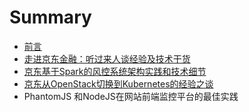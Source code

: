 # Summary

* [前言](README.md)
* [走进京东金融：听过来人谈经验及技术干货](A20170215.md)
* [京东基于Spark的风控系统架构实践和技术细节](A20160829.md)
* [京东从OpenStack切换到Kubernetes的经验之谈](A20170227.md)
* PhantomJS 和NodeJS在网站前端监控平台的最佳实践

